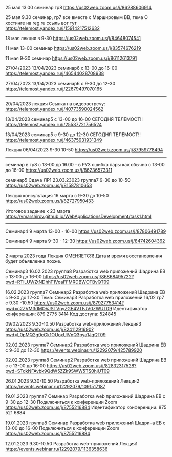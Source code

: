 25 мая 13.00 семинар гр8
https://us02web.zoom.us/j/86288606914



25 мая 9.30 семинар, гр7 все вместе с Маршировым ВВ, тема О хостинге на reg.ru
ссыль  вот тут
https://telemost.yandex.ru/j/15914217512632


18 мая лекция в 9-30 https://us02web.zoom.us/j/84648074541

11 мая 13-00  семинар https://us02web.zoom.us/j/83574676219

11 мая 9-30  семинар https://us02web.zoom.us/j/86112613791

27/04/2023 13/04/2023 семинар6 с 13-00 до 16-00 
https://telemost.yandex.ru/j/46544028708938

27/04/2023 13/04/2023 семинар6 с 9-30 до 12-30 
https://telemost.yandex.ru/j/22679497070165
______________________________________________________


20/04/2023 лекция Ссылка на видеовстречу: https://telemost.yandex.ru/j/40773590024562

13/04/2023 семинар5 с 13-00 до 16-00 СЕГОДНЯ ТЕЛЕМОСТ!!
https://telemost.yandex.ru/j/25537721756524

13/04/2023 семинар5 с 9-30 до 12-30 СЕГОДНЯ ТЕЛЕМОСТ!!
https://telemost.yandex.ru/j/46375931931349



Лекция 06/04/2023 9-30 10-50
https://us02web.zoom.us/j/87959778494

______________________________________________________

семинар в гр8 с 13-00 до 16.00 - в РУЗ ошибка пары как обычно с 13-00 до 16-00
https://us02web.zoom.us/j/86236573311


семинар5 Сдача ЛР1 23.03.23023 группа7 9-30 до 10-50
https://us02web.zoom.us/j/81587810653

Лекция консультация 16 марта c 9-30 до 10-50
https://us02web.zoom.us/j/82727950433



Итоговое задание к 23 марта
https://vmarshirov.github.io/WebApplicationsDevelopment/task1.html
______________________________________________________
Семинар4 9 марта 13-00 - 16-00
https://us02web.zoom.us/j/87806491789

Семинар4 9 марта 9-30 - 12-30
https://us02web.zoom.us/j/84742604362
_________________________________________________________
2 марта 2023 года Лекция ОМЕНЯЕТСЯ! 
Дата и время восстановления будет объявленна позже.


Семинар3 16.02.2023 группа8 Разработка web приложений Шадрина ЕВ с 13-00 до 16-00
https://us02web.zoom.us/j/86868495722?pwd=RTlLUWZtNDhhT1VqaFFMRDBWOTBvQT09


16.02.2023 группа7 Семинар2 Разработка web приложений Шадрина ЕВ с 9-30 до 12-30
Тема: Семинар3  Разработка web приложений 16/02 гр7 с 9.30 -10.50
https://us02web.zoom.us/j/87927753414?pwd=c2ZVM3dMOVJSTVpyZGE4VTFJV0ZWUT09
Идентификатор конференции: 879 2775 3414
Код доступа: 524845



09/02/2023 9.30-10.50 Разработка web-приложений Лекция3
https://us02web.zoom.us/j/82411291690?pwd=L0pMQ2g0cGk1OUoxUlVnQ3pya1JqQT09


02.02.2023 группа7 Семинар2 Разработка web приложений Шадрина ЕВ с 9-30 до 12-30
https://events.webinar.ru/12292079/425789920

02.02.2023 группа8 Семинар2 Разработка web приложений Шадрина ЕВ с с 13-00 до 16-00
https://us02web.zoom.us/j/82832317528?pwd=STdkNFAvbk9QdW5ZZk9SWW5TS0hjUT09



26.01.2023  9.30-10.50 Разработка web-приложений Лекция2
https://events.webinar.ru/12292079/1091517187

19.01.2023 группа7 Семинар Разработка web приложений Шадрина ЕВ с 9-30 до 12-30
Подключиться к конференции Zoom
https://us02web.zoom.us/j/8755216884
Идентификатор конференции: 875 521 6884

19.01.2023 группа8 Семинар Разработка web приложений Шадрина ЕВ с 13-00 до 16-00
Подключиться к конференции Zoom
https://us02web.zoom.us/j/8755216884


12.01.2023  9.30-10.50 Разработка web-приложений Лекция1 
https://events.webinar.ru/12292079/1136358636



